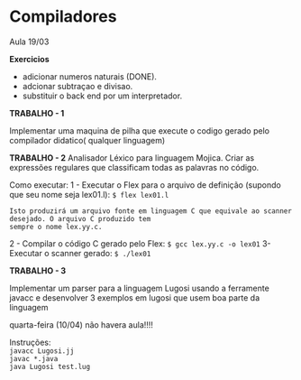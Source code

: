 # Compiladores

Aula 19/03

**Exercicios**   
- adicionar numeros naturais (DONE).
- adcionar subtraçao e divisao. 
- substituir o back end por um interpretador.    

**TRABALHO - 1**

Implementar uma maquina de pilha que execute o codigo gerado pelo compilador didatico( qualquer linguagem)

**TRABALHO - 2** 
Analisador Léxico para linguagem Mojica.
Criar as expressões regulares que classificam todas as palavras no código.

Como executar:
1 - Executar o Flex para o arquivo de definição (supondo que seu nome seja lex01.l):
	`$ flex lex01.l`

	Isto produzirá um arquivo fonte em linguagem C que equivale ao scanner desejado. O arquivo C produzido tem
	sempre o nome lex.yy.c.
2 - Compilar o código C gerado pelo Flex:
	`$ gcc lex.yy.c -o lex01`
3-	Executar o scanner gerado:
	`$ ./lex01`


**TRABALHO - 3**    

Implementar um parser para a linguagem Lugosi usando a ferramente javacc e desenvolver 3 exemplos em lugosi que usem boa parte da linguagem  

  
quarta-feira (10/04) não havera aula!!!!


Instruções:  
`javacc Lugosi.jj`  
`javac *.java`  
`java Lugosi test.lug`
